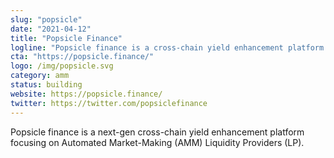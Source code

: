 ```yaml
---
slug: "popsicle"
date: "2021-04-12"
title: "Popsicle Finance"
logline: "Popsicle finance is a cross-chain yield enhancement platform focusing on Automated Market-Making (AMM) Liquidity Providers (LP)."
cta: "https://popsicle.finance/"
logo: /img/popsicle.svg
category: amm
status: building
website: https://popsicle.finance/
twitter: https://twitter.com/popsiclefinance
---
```


Popsicle finance is a next-gen cross-chain yield enhancement platform focusing on Automated Market-Making (AMM) Liquidity Providers (LP). 
